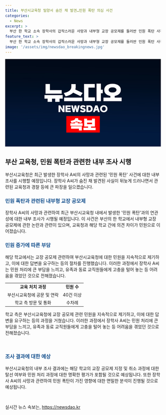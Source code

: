 ```yaml
---
title: 부산시교육청 밀양서 숨진 채 발견…민원 폭탄 의심 사건
categories:
  - News
excerpt: >
  부산 한 학교 소속 장학사의 갑작스러운 사망과 내부형 교장 공모제를 둘러싼 민원 폭탄 사건이 경찰의 타살 혐의 부인으로 충격을 주고 있다. 교육청과 학교 간의 입장 차이로 발생한 민원은 장학사 A씨의 부담으로 번져나가, 그의 유가족과 동료 교직원들 사이에서 우울감이 높아진 상황. 사건은 국민의 관심을 끌고 있으며, 삶에 어려움을 겪는 이들을 위한 상담전화 안내도 함께 전해지고 있다. (문자 수: 147)
feature_text: >
  부산 한 학교 소속 장학사의 갑작스러운 사망과 내부형 교장 공모제를 둘러싼 민원 폭탄 사건이 경찰의 타살 혐의 부인으로 충격을 주고 있다. 교육청과 학교 간의 입장 차이로 발생한 민원은 장학사 A씨의 부담으로 번져나가, 그의 유가족과 동료 교직원들 사이에서 우울감이 높아진 상황. 사건은 국민의 관심을 끌고 있으며, 삶에 어려움을 겪는 이들을 위한 상담전화 안내도 함께 전해지고 있다. (문자 수: 147)
image: '/assets/img/newsdao_breakingnews.jpg'
---
```


<p><img src="/assets/img/newsdao_breakingnews.jpg" alt="pcversion 속보" /></p>

<h2 data-ke-size="size26">부산 교육청, 민원 폭탄과 관련한 내부 조사 시행</h2>

<p data-ke-size="size16">부산시교육청은 최근 발생한 장학사 A씨의 사망과 관련된 '민원 폭탄' 사건에 대한 내부 조사를 시행할 예정입니다. 장학사 A씨가 숨진 채 발견된 사실이 뒤늦게 드러나면서 관련된 교육청과 경찰 등에 큰 파장을 일으켰습니다.</p>

<h3><b><span style="color: #1a5490;">민원 폭탄과 관련된 내부형 교장 공모제</span></b></h3>

<p data-ke-size="size16">장학사 A씨의 사망과 관련하여 최근 부산시교육청 내에서 발생한 '민원 폭탄'과의 연관성에 대한 내부 조사가 시행될 예정입니다. 이 사건은 부산의 한 학교에서 내부형 교장 공모제에 관한 논란과 관련이 있으며, 교육청과 해당 학교 간에 의견 차이가 민원으로 이어졌습니다.</p>

<h3><b><span style="color: #1a5490;">민원 증가에 따른 부담</span></b></h3>

<p data-ke-size="size16">해당 학교에서는 교장 공모제 관련하여 부산시교육청에 대한 민원을 지속적으로 제기하고, 이에 대한 답변을 요구하는 등의 절차를 진행했습니다. 이러한 과정에서 장학사 A씨는 민원 처리에 큰 부담을 느끼고, 유족과 동료 교직원들에게 고충을 털어 놓는 등 어려움을 겪었던 것으로 전해졌습니다.</p>

<table>
    <tr>
        <td style="text-align: center; height: 17px;"><b>교육 처치 과정</b></td>
        <td style="text-align: center; height: 17px;"><b>민원 수</b></td>
    </tr>
    <tr>
        <td style="text-align: center; height: 17px;">부산시교육청에 공문 및 연락</td>
        <td style="text-align: center; height: 17px;">40건 이상</td>
    </tr>
    <tr>
        <td style="text-align: center; height: 17px;">학교 측 방문 및 통화</td>
        <td style="text-align: center; height: 17px;">수차례</td>
    </tr>
</table>

<p data-ke-size="size16">학교 측은 부산시교육청에 교장 공모제 관련 민원을 지속적으로 제기하고, 이에 대한 답변을 요구하는 등의 과정을 거쳤습니다. 이러한 과정에서 장학사 A씨는 민원 처리에 큰 부담을 느끼고, 유족과 동료 교직원들에게 고충을 털어 놓는 등 어려움을 겪었던 것으로 전해졌습니다.</p>

<p data-ke-size="size16">&nbsp;</p>

<h3><b><span style="color: #1a5490;">조사 결과에 대한 예상</span></b></h3>

<p data-ke-size="size16">부산시교육청의 내부 조사 결과에는 해당 학교의 교장 공모제 지정 및 취소 과정에 대한 탈선 여부와 민원 처리 과정에 대한 명확한 평가가 포함될 것으로 예상됩니다. 또한 장학사 A씨의 사망과 관련하여 민원 폭탄이 가진 영향에 대한 면밀한 분석이 진행될 것으로 예상됩니다.</p>

<p data-ke-size="size16">&nbsp;</p>
실시간 뉴스 속보는, <a href="https://newsdao.kr" rel="dofollow">https://newsdao.kr</a>


